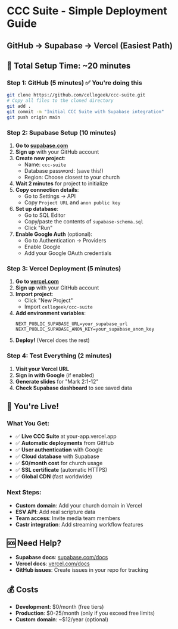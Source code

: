 # CCC Suite - Simple Deployment Guide
## GitHub → Supabase → Vercel (Easiest Path)

## 🎯 **Total Setup Time: ~20 minutes**

### Step 1: GitHub (5 minutes) ✅ You're doing this
```bash
git clone https://github.com/cellogeek/ccc-suite.git
# Copy all files to the cloned directory
git add .
git commit -m "Initial CCC Suite with Supabase integration"
git push origin main
```

### Step 2: Supabase Setup (10 minutes)
1. **Go to [supabase.com](https://supabase.com)**
2. **Sign up** with your GitHub account
3. **Create new project**: 
   - Name: `ccc-suite`
   - Database password: (save this!)
   - Region: Choose closest to your church
4. **Wait 2 minutes** for project to initialize
5. **Copy connection details**:
   - Go to Settings → API
   - Copy `Project URL` and `anon public key`
6. **Set up database**:
   - Go to SQL Editor
   - Copy/paste the contents of `supabase-schema.sql`
   - Click "Run"
7. **Enable Google Auth** (optional):
   - Go to Authentication → Providers
   - Enable Google
   - Add your Google OAuth credentials

### Step 3: Vercel Deployment (5 minutes)
1. **Go to [vercel.com](https://vercel.com)**
2. **Sign up** with your GitHub account
3. **Import project**:
   - Click "New Project"
   - Import `cellogeek/ccc-suite`
4. **Add environment variables**:
   ```
   NEXT_PUBLIC_SUPABASE_URL=your_supabase_url
   NEXT_PUBLIC_SUPABASE_ANON_KEY=your_supabase_anon_key
   ```
5. **Deploy!** (Vercel does the rest)

### Step 4: Test Everything (2 minutes)
1. **Visit your Vercel URL**
2. **Sign in with Google** (if enabled)
3. **Generate slides** for "Mark 2:1-12"
4. **Check Supabase dashboard** to see saved data

## 🎉 **You're Live!**

### What You Get:
- ✅ **Live CCC Suite** at your-app.vercel.app
- ✅ **Automatic deployments** from GitHub
- ✅ **User authentication** with Google
- ✅ **Cloud database** with Supabase
- ✅ **$0/month cost** for church usage
- ✅ **SSL certificate** (automatic HTTPS)
- ✅ **Global CDN** (fast worldwide)

### Next Steps:
- **Custom domain**: Add your church domain in Vercel
- **ESV API**: Add real scripture data
- **Team access**: Invite media team members
- **Castr integration**: Add streaming workflow features

## 🆘 **Need Help?**
- **Supabase docs**: [supabase.com/docs](https://supabase.com/docs)
- **Vercel docs**: [vercel.com/docs](https://vercel.com/docs)
- **GitHub issues**: Create issues in your repo for tracking

## 💰 **Costs**
- **Development**: $0/month (free tiers)
- **Production**: $0-25/month (only if you exceed free limits)
- **Custom domain**: ~$12/year (optional)